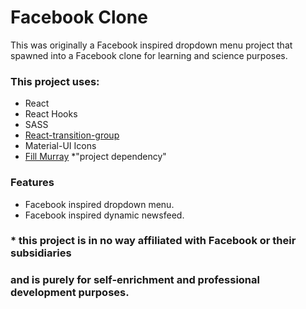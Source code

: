 # Facebook Clone

This was originally a Facebook inspired dropdown menu project that spawned into a Facebook clone for learning and science purposes.

### This project uses:

- React
- React Hooks
- SASS
- [React-transition-group](https://www.npmjs.com/package/react-transition-group)
- Material-UI Icons
- [Fill Murray](http://www.fillmurray.com/) \*"project dependency"

### Features

- Facebook inspired dropdown menu.
- Facebook inspired dynamic newsfeed.

### \* this project is in no way affiliated with Facebook or their subsidiaries

### and is purely for self-enrichment and professional development purposes.

